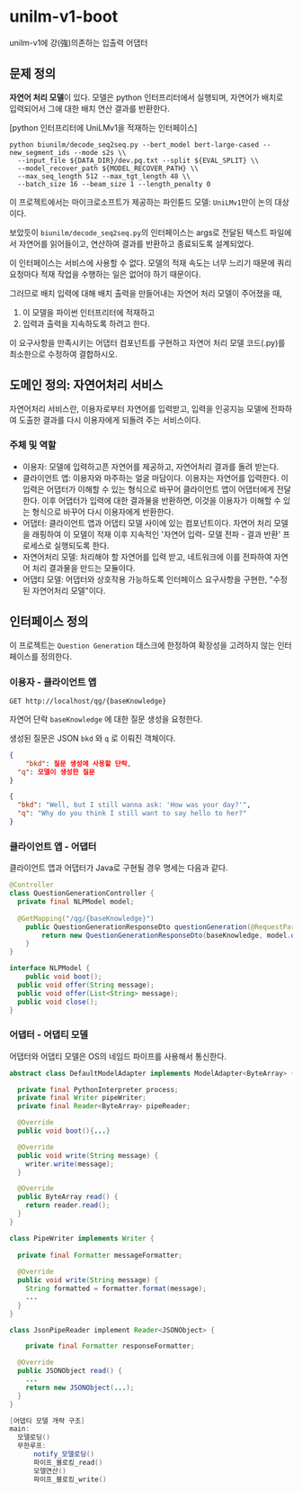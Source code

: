 # unilm-v1-boot

unilm-v1에 강(強)의존하는 입출력 어댑터

## 문제 정의

**자연어 처리 모델**이 있다. 모델은 python 인터프리터에서 실행되며, 자연어가 배치로 입력되어서 그에 대한 배치 연산 결과를 반환한다.

[python 인터프리터에 UniLMv1을 적재하는 인터페이스]

```
python biunilm/decode_seq2seq.py --bert_model bert-large-cased --new_segment_ids --mode s2s \\
  --input_file ${DATA_DIR}/dev.pq.txt --split ${EVAL_SPLIT} \\
  --model_recover_path ${MODEL_RECOVER_PATH} \\
  --max_seq_length 512 --max_tgt_length 48 \\
  --batch_size 16 --beam_size 1 --length_penalty 0
```

이 프로젝트에서는 마이크로소프트가 제공하는 파인튠드 모델: `UniLMv1`만이 논의 대상이다.

보았듯이 `biunilm/decode_seq2seq.py`의 인터페이스는 args로 전달된 텍스트 파일에서 자연어를 읽어들이고, 연산하여 결과를 반환하고 종료되도록 설계되었다.

이 인터페이스는 서비스에 사용할 수 없다. 모델의 적재 속도는 너무 느리기 때문에 쿼리 요청마다 적재 작업을 수행하는 일은 없어야 하기 때문이다.

그러므로 배치 입력에 대해 배치 출력을 만들어내는 자연어 처리 모델이 주어졌을 때,

1. 이 모델을 파이썬 인터프리터에 적재하고
2. 입력과 출력을 지속하도록 하려고 한다.

이 요구사항을 만족시키는 어댑터 컴포넌트를 구현하고 자연어 처리 모델 코드(.py)를 최소한으로 수정하여 결합하시오.

## 도메인 정의: 자연어처리 서비스

자연어처리 서비스란, 이용자로부터 자연어를 입력받고, 입력을  인공지능 모델에 전파하여 도출한 결과를 다시 이용자에게 되돌려 주는 서비스이다. 

### 주체 및 역할

- 이용자: 모델에 입력하고픈 자연어를 제공하고, 자연어처리 결과를 돌려 받는다.
- 클라이언트 앱: 이용자와 마주하는 얼굴 마담이다. 이용자는 자연어를 입력한다. 이 입력은 어댑터가 이해할 수 있는 형식으로 바꾸어 클라이언트 앱이 어댑터에게 전달한다. 이후 어댑터가 입력에 대한 결과물을 반환하면, 이것을 이용자가 이해할 수 있는 형식으로 바꾸어 다시 이용자에게 반환한다.
- 어댑터: 클라이언트 앱과 어댑티 모델 사이에 있는 컴포넌트이다. 자연어 처리 모델을 래핑하여 이 모델이 적재 이후 지속적인 '자연어 입력- 모델 전파 - 결과 반환' 프로세스로 실행되도록 한다.
- 자연어처리 모델: 처리해야 할 자연어를 입력 받고, 네트워크에 이를 전파하여 자연어 처리 결과물을 만드는 모듈이다.
- 어댑티 모델: 어댑터와 상호작용 가능하도록 인터페이스 요구사항을 구현한, "수정된 자연어처리 모델"이다.

## 인터페이스 정의

이 프로젝트는 `Question Generation` 태스크에 한정하여 확장성을 고려하지 않는 인터페이스를 정의한다.

### 이용자 - 클라이언트 앱

`GET http://localhost/qg/{baseKnowledge}`

자연어 단락 `baseKnowledge` 에 대한 질문 생성을 요청한다.

생성된 질문은 JSON `bkd` 와 `q` 로 이뤄진 객체이다.

```json
{
	"bkd": 질문 생성에 사용할 단락,
  "q": 모델이 생성한 질문
}

{
  "bkd": "Well, but I still wanna ask: 'How was your day?'",
  "q": "Why do you think I still want to say hello to her?"
}
```

### 클라이언트 앱 - 어댑터

클라이언트 앱과 어댑터가 Java로 구현될 경우 명세는 다음과 같다.

```java
@Controller
class QuestionGenerationController {
  private final NLPModel model;
  
  @GetMapping("/qg/{baseKnowledge}")
	public QuestionGenerationResponseDto questionGeneration(@RequestParam String baseKnowledge) {
		return new QuestionGenerationResponseDto(baseKnowledge, model.offer(baseKnowledge));
	}
}

interface NLPModel {
	public void boot();
  public void offer(String message);
  public void offer(List<String> message);
  public void close();
} 
```

### 어댑터 - 어댑티 모델

어댑터와 어댑티 모델은 OS의 네임드 파이프를 사용해서 통신한다.

```java
abstract class DefaultModelAdapter implements ModelAdapter<ByteArray> {

  private final PythonInterpreter process;
  private final Writer pipeWriter;
  private final Reader<ByteArray> pipeReader;

  @Override
  public void boot(){...}

  @Override
  public void write(String message) {
    writer.write(message);
  }

  @Override
  public ByteArray read() {
    return reader.read();
  }
}

class PipeWriter implements Writer {
  
  private final Formatter messageFormatter;
  
  @Override
  public void write(String message) {
    String formatted = formatter.format(message);
    ...
  }
}

class JsonPipeReader implement Reader<JSONObject> {

	private final Formatter responseFormatter;

  @Override
  public JSONObject read() {
    ...
    return new JSONObject(...);
  }
}
```

```java
[어댑티 모델 개략 구조]
main:
  모델로딩()
  무한루프:
	  notify_모델로딩()
	  파이프_블로킹_read()
	  모델연산()
	  파이프_블로킹_write()
```
